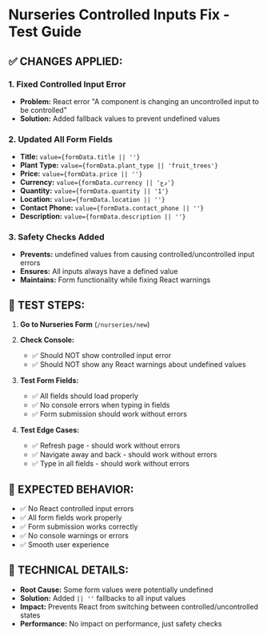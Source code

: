 # Nurseries Controlled Inputs Fix - Test Guide

## ✅ CHANGES APPLIED:

### 1. Fixed Controlled Input Error
- **Problem:** React error "A component is changing an uncontrolled input to be controlled"
- **Solution:** Added fallback values to prevent undefined values

### 2. Updated All Form Fields
- **Title:** `value={formData.title || ''}`
- **Plant Type:** `value={formData.plant_type || 'fruit_trees'}`
- **Price:** `value={formData.price || ''}`
- **Currency:** `value={formData.currency || 'دج'}`
- **Quantity:** `value={formData.quantity || '1'}`
- **Location:** `value={formData.location || ''}`
- **Contact Phone:** `value={formData.contact_phone || ''}`
- **Description:** `value={formData.description || ''}`

### 3. Safety Checks Added
- **Prevents:** undefined values from causing controlled/uncontrolled input errors
- **Ensures:** All inputs always have a defined value
- **Maintains:** Form functionality while fixing React warnings

## 🧪 TEST STEPS:

1. **Go to Nurseries Form** (`/nurseries/new`)
2. **Check Console:**
   - ✅ Should NOT show controlled input error
   - ✅ Should NOT show any React warnings about undefined values

3. **Test Form Fields:**
   - ✅ All fields should load properly
   - ✅ No console errors when typing in fields
   - ✅ Form submission should work without errors

4. **Test Edge Cases:**
   - ✅ Refresh page - should work without errors
   - ✅ Navigate away and back - should work without errors
   - ✅ Type in all fields - should work without errors

## 🚨 EXPECTED BEHAVIOR:
- ✅ No React controlled input errors
- ✅ All form fields work properly
- ✅ Form submission works correctly
- ✅ No console warnings or errors
- ✅ Smooth user experience

## 🔧 TECHNICAL DETAILS:
- **Root Cause:** Some form values were potentially undefined
- **Solution:** Added `|| ''` fallbacks to all input values
- **Impact:** Prevents React from switching between controlled/uncontrolled states
- **Performance:** No impact on performance, just safety checks 